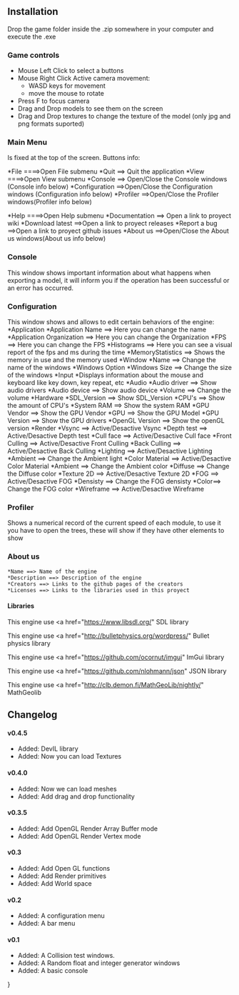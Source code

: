## Installation
Drop the game folder inside the .zip somewhere in your computer and execute the .exe

### Game controls
* Mouse Left Click to select a buttons
* Mouse Right Click Active camera movement:
	* WASD keys for movement
	* move the mouse to rotate
* Press F to focus camera
* Drag and Drop models to see them on the screen
* Drag and Drop textures to change the texture of the model (only jpg and png formats suported)

### Main Menu
Is fixed at the top of the screen.
Buttons info:

*File ====>Open File submenu
	*Quit ==> Quit the application
*View ====>Open View submenu
	*Console ==> Open/Close the Console windows (Console info below)
	*Configuration ==>Open/Close the Configuration windows
(Configuration info below)
	*Profiler ==>Open/Close the Profiler windows(Profiler info below)

*Help ====>Open Help submenu
	*Documentation ==> Open a link to proyect wiki
	*Download latest ==>Open a link to proyect releases
	*Report a bug ==>Open a link to proyect github issues
	*About us ==>Open/Close the About us windows(About us info below)

### Console
This window shows important information about what happens when exporting a model, it will inform you if the operation has been successful or an error has occurred.

### Configuration
This window shows and allows to edit certain behaviors of the engine:
*Application
	*Application Name ==> Here you can change the name
	*Application Organization ==> Here you can change the Organization 
	*FPS ==> Here you can change the FPS 
	*Histograms ==> Here you can see a visual report of the fps and ms during the time
	*MemoryStatistics ==> Shows the memory in use and the memory used
*Window
	*Name ==> Change the name of the windows
	*Windows Option 
	*Windows Size ==> Change the size of the windows
*Input
	*Displays information about the mouse and keyboard like key down, key repeat, etc 
*Audio
	*Audio driver ==> Show audio drivers
	*Audio device ==> Show audio device
	*Volume ==> Change the volume
*Hardware
	*SDL_Version ==> Show SDL_Version 
	*CPU's ==> Show the amount of CPU's
	*System RAM ==> Show the system RAM
	*GPU Vendor ==> Show the GPU Vendor
	*GPU ==> Show the GPU Model
	*GPU Version ==> Show the GPU drivers
	*OpenGL Version ==> Show the openGL version
*Render
	*Vsync ==> Active/Desactive Vsync
	*Depth test ==> Active/Desactive Depth test 
	*Cull face ==> Active/Desactive Cull face 
		*Front Culling ==> Active/Desactive Front Culling
		*Back Culling ==> Active/Desactive Back Culling
	*Lighting ==> Active/Desactive Lighting
	*Ambient ==> Change the Ambient light
	*Color Material ==> Active/Desactive Color Material 
	*Ambient ==> Change the Ambient color
		*Diffuse ==> Change the Diffuse color
	*Texture 2D ==> Active/Desactive Texture 2D 
	*FOG ==> Active/Desactive FOG
	*Densisty ==> Change the FOG densisty
	*Color==> Change the FOG color
	*Wireframe ==> Active/Desactive Wireframe 

### Profiler 
Shows a numerical record of the current speed of each module, to use it you have to open the trees, these will show if they have other elements to show
### About us 
	*Name ==> Name of the engine
	*Description ==> Description of the engine
	*Creators ==> Links to the github pages of the creators
	*Licenses ==> Links to the libraries used in this proyect

#### Libraries 

This engine use <a href="https://www.libsdl.org/" SDL library </a>

This engine use <a href="http://bulletphysics.org/wordpress/" Bullet physics library </a>

This engine use <a href="https://github.com/ocornut/imgui" ImGui library  </a>

This engine use <a href="https://github.com/nlohmann/json" JSON library </a>

This engine use <a href="http://clb.demon.fi/MathGeoLib/nightly/" MathGeolib </a>

## Changelog
#### v0.4.5

* Added: DevIL library
* Added: Now you can load Textures

#### v0.4.0

* Added: Now we can load meshes
* Added: Add drag and drop functionality

#### v0.3.5
* Added: Add OpenGL Render Array Buffer mode
* Added: Add OpenGL Render Vertex mode


#### v0.3
* Added: Add Open GL functions
* Added: Add Render primitives
* Added: Add World space


#### v0.2
* Added: A configuration menu
* Added: A bar menu

#### v0.1
* Added: A Collision test windows.
* Added: A Random float and integer generator windows
* Added: A basic console

}
